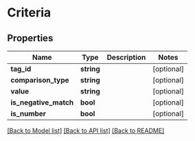 # Criteria

## Properties
Name | Type | Description | Notes
------------ | ------------- | ------------- | -------------
**tag_id** | **string** |  | [optional] 
**comparison_type** | **string** |  | [optional] 
**value** | **string** |  | [optional] 
**is_negative_match** | **bool** |  | [optional] 
**is_number** | **bool** |  | [optional] 

[[Back to Model list]](../README.md#documentation-for-models) [[Back to API list]](../README.md#documentation-for-api-endpoints) [[Back to README]](../README.md)


